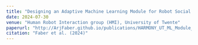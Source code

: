 ```yaml
---
title: "Designing an Adaptive Machine Learning Module for Robot Social Behavior Acquisition"
date: 2024-07-30
venue: "Human Robot Interaction group (HMI), University of Twente"
paperurl: "http://ArjFaber.github.io/publications/HARMONY_UT_ML_Module_Report.pdf"
citation: "Faber et al. (2024)"
---
```


